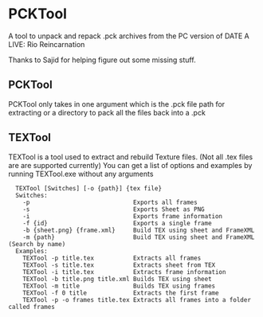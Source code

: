 # PCKTool
A tool to unpack and repack .pck archives from the PC version of DATE A LIVE: Rio Reincarnation

Thanks to Sajid for helping figure out some missing stuff.

## PCKTool
PCKTool only takes in one argument which is the .pck file path for extracting or a directory to pack all the files back into a .pck

## TEXTool
TEXTool is a tool used to extract and rebuild Texture files. (Not all .tex files are are supported currently)
You can get a list of options and examples by running TEXTool.exe without any arguments
```
  TEXTool [Switches] [-o {path}] {tex file}
  Switches:
    -p                             Exports all frames
    -s                             Exports Sheet as PNG
    -i                             Exports frame information
    -f {id}                        Exports a single frame
    -b {sheet.png} {frame.xml}     Build TEX using sheet and FrameXML
    -m {path}                      Build TEX using sheet and FrameXML (Search by name)
  Examples:
    TEXTool -p title.tex           Extracts all frames
    TEXTool -s title.tex           Extracts sheet from TEX
    TEXTool -i title.tex           Extracts frame information
    TEXTool -b title.png title.xml Builds TEX using sheet
    TEXTool -m title               Builds TEX using frames
    TEXTool -f 0 title             Extracts the first frame
    TEXTool -p -o frames title.tex Extracts all frames into a folder called frames
```